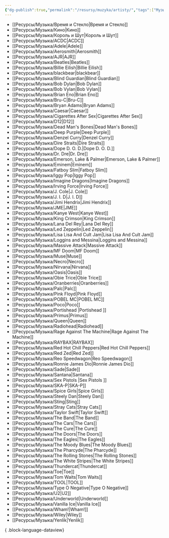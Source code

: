 ```yaml
---
{"dg-publish":true,"permalink":"/resursy/muzyka/artisty/","tags":["Музыка"]}
---
```


- [[Ресурсы/Музыка/Время и Стекло\|Время и Стекло]]
- [[Ресурсы/Музыка/Кино\|Кино]]
- [[Ресурсы/Музыка/Король и Шут\|Король и Шут]]
- [[Ресурсы/Музыка/ACDC\|ACDC]]
- [[Ресурсы/Музыка/Adele\|Adele]]
- [[Ресурсы/Музыка/Aerosmith\|Aerosmith]]
- [[Ресурсы/Музыка/AJR\|AJR]]
- [[Ресурсы/Музыка/Beatles\|Beatles]]
- [[Ресурсы/Музыка/Billie Eilish\|Billie Eilish]]
- [[Ресурсы/Музыка/blackbear\|blackbear]]
- [[Ресурсы/Музыка/Blind Guardian\|Blind Guardian]]
- [[Ресурсы/Музыка/Bob Dylan\|Bob Dylan]]
- [[Ресурсы/Музыка/Bob Vylan\|Bob Vylan]]
- [[Ресурсы/Музыка/Brian Eno\|Brian Eno]]
- [[Ресурсы/Музыка/Bru-C\|Bru-C]]
- [[Ресурсы/Музыка/Bryan Adams\|Bryan Adams]]
- [[Ресурсы/Музыка/Caesar\|Caesar]]
- [[Ресурсы/Музыка/Cigarettes After Sex\|Cigarettes After Sex]]
- [[Ресурсы/Музыка/D12\|D12]]
- [[Ресурсы/Музыка/Dead Man's Bones\|Dead Man's Bones]]
- [[Ресурсы/Музыка/Deep Purple\|Deep Purple]]
- [[Ресурсы/Музыка/Denzel Curry\|Denzel Curry]]
- [[Ресурсы/Музыка/Dire Straits\|Dire Straits]]
- [[Ресурсы/Музыка/Dope D. O. D.\|Dope D. O. D.]]
- [[Ресурсы/Музыка/Dr. Dre\|Dr. Dre]]
- [[Ресурсы/Музыка/Emerson, Lake & Palmer\|Emerson, Lake & Palmer]]
- [[Ресурсы/Музыка/Eminem\|Eminem]]
- [[Ресурсы/Музыка/Fatboy Slim\|Fatboy Slim]]
- [[Ресурсы/Музыка/Iggy Pop\|Iggy Pop]]
- [[Ресурсы/Музыка/Imagine Dragons\|Imagine Dragons]]
- [[Ресурсы/Музыка/Irving Force\|Irving Force]]
- [[Ресурсы/Музыка/J. Cole\|J. Cole]]
- [[Ресурсы/Музыка/J. I. D\|J. I. D]]
- [[Ресурсы/Музыка/Jimi Hendrix\|Jimi Hendrix]]
- [[Ресурсы/Музыка/JME\|JME]]
- [[Ресурсы/Музыка/Kanye West\|Kanye West]]
- [[Ресурсы/Музыка/King Crimson\|King Crimson]]
- [[Ресурсы/Музыка/Lana Del Rey\|Lana Del Rey]]
- [[Ресурсы/Музыка/Led Zeppelin\|Led Zeppelin]]
- [[Ресурсы/Музыка/Lisa Lisa And Cult Jam\|Lisa Lisa And Cult Jam]]
- [[Ресурсы/Музыка/Loggins and Messina\|Loggins and Messina]]
- [[Ресурсы/Музыка/Massive Attack\|Massive Attack]]
- [[Ресурсы/Музыка/MF Doom\|MF Doom]]
- [[Ресурсы/Музыка/Muse\|Muse]]
- [[Ресурсы/Музыка/Necro\|Necro]]
- [[Ресурсы/Музыка/Nirvana\|Nirvana]]
- [[Ресурсы/Музыка/Oasis\|Oasis]]
- [[Ресурсы/Музыка/Obie Trice\|Obie Trice]]
- [[Ресурсы/Музыка/Oranberries\|Oranberries]]
- [[Ресурсы/Музыка/Palc\|Palc]]
- [[Ресурсы/Музыка/Pink Floyd\|Pink Floyd]]
- [[Ресурсы/Музыка/POBEL MC\|POBEL MC]]
- [[Ресурсы/Музыка/Poco\|Poco]]
- [[Ресурсы/Музыка/Portishead \|Portishead ]]
- [[Ресурсы/Музыка/Primus\|Primus]]
- [[Ресурсы/Музыка/Queen\|Queen]]
- [[Ресурсы/Музыка/Radiohead\|Radiohead]]
- [[Ресурсы/Музыка/Rage Against The Machine\|Rage Against The Machine]]
- [[Ресурсы/Музыка/RAYBAX\|RAYBAX]]
- [[Ресурсы/Музыка/Red Hot Chill Peppers\|Red Hot Chill Peppers]]
- [[Ресурсы/Музыка/Red Zed\|Red Zed]]
- [[Ресурсы/Музыка/Reo Speedwagon\|Reo Speedwagon]]
- [[Ресурсы/Музыка/Ronnie James Dio\|Ronnie James Dio]]
- [[Ресурсы/Музыка/Sade\|Sade]]
- [[Ресурсы/Музыка/Santana\|Santana]]
- [[Ресурсы/Музыка/Sex Pistols \|Sex Pistols ]]
- [[Ресурсы/Музыка/SKA-P\|SKA-P]]
- [[Ресурсы/Музыка/Spice Girls\|Spice Girls]]
- [[Ресурсы/Музыка/Steely Dan\|Steely Dan]]
- [[Ресурсы/Музыка/Sting\|Sting]]
- [[Ресурсы/Музыка/Stray Cats\|Stray Cats]]
- [[Ресурсы/Музыка/Taylor Swift\|Taylor Swift]]
- [[Ресурсы/Музыка/The Band\|The Band]]
- [[Ресурсы/Музыка/The Cars\|The Cars]]
- [[Ресурсы/Музыка/The Cure\|The Cure]]
- [[Ресурсы/Музыка/The Doors\|The Doors]]
- [[Ресурсы/Музыка/The Eagles\|The Eagles]]
- [[Ресурсы/Музыка/The Moody Blues\|The Moody Blues]]
- [[Ресурсы/Музыка/The Pharcyde\|The Pharcyde]]
- [[Ресурсы/Музыка/The Rolling Stones\|The Rolling Stones]]
- [[Ресурсы/Музыка/The White Stripes\|The White Stripes]]
- [[Ресурсы/Музыка/Thundercat\|Thundercat]]
- [[Ресурсы/Музыка/Toe\|Toe]]
- [[Ресурсы/Музыка/Tom Waits\|Tom Waits]]
- [[Ресурсы/Музыка/TOOL\|TOOL]]
- [[Ресурсы/Музыка/Type O Negative\|Type O Negative]]
- [[Ресурсы/Музыка/U2\|U2]]
- [[Ресурсы/Музыка/Underworld\|Underworld]]
- [[Ресурсы/Музыка/Vanilla Ice\|Vanilla Ice]]
- [[Ресурсы/Музыка/Wham!\|Wham!]]
- [[Ресурсы/Музыка/Wiley\|Wiley]]
- [[Ресурсы/Музыка/Yenlik\|Yenlik]]

{ .block-language-dataview}
